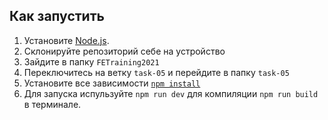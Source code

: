 ## Как запустить

1. Установите [Node.js](https://nodejs.org/en/download/).
2. Склонируйте репозиторий себе на устройство  
4. Зайдите в папку `FETraining2021`
5. Переключитесь на ветку `task-05` и перейдите в папку `task-05`
5. Установите все зависимости [`npm install`](https://docs.npmjs.com/cli/install)  
6. Для запуска испульзуйте `npm run dev` для компиляции `npm run build` в терминале.
